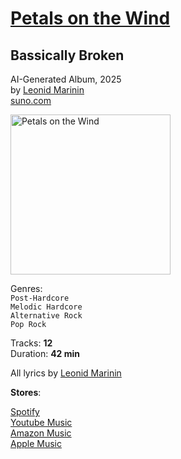 # [Petals on the Wind](https://laurent-kir.github.io/bassically-broken/petals-on-the-wind/)
## Bassically Broken

AI-Generated Album, 2025  
by [Leonid Marinin](https://t.me/le_marin)  
[suno.com](https://suno.com)

<img src="https://laurent-kir.github.io/bassically-broken/petals-on-the-wind/img/cover.jpg" width="256" height="256" title="Petals on the Wind" alt="Petals on the Wind">

Genres:  
`Post-Hardcore`  
`Melodic Hardcore`  
`Alternative Rock`  
`Pop Rock`

Tracks: **12**  
Duration: **42 min**

All lyrics by [Leonid Marinin](https://t.me/le_marin)

**Stores**:

[Spotify](https://open.spotify.com/album/2dKdpkoaRJFvo7R1NtMO8Q)  
[Youtube Music](https://music.youtube.com/playlist?list=OLAK5uy_mJ-BuAPJUQboRAw-KZ1PODSk7UZ30t8F0)  
[Amazon Music](https://music.amazon.com/albums/B0FNKPQX2Y)  
[Apple Music](https://music.apple.com/us/album/petals-on-the-wind-ai-gen/1835879030)
